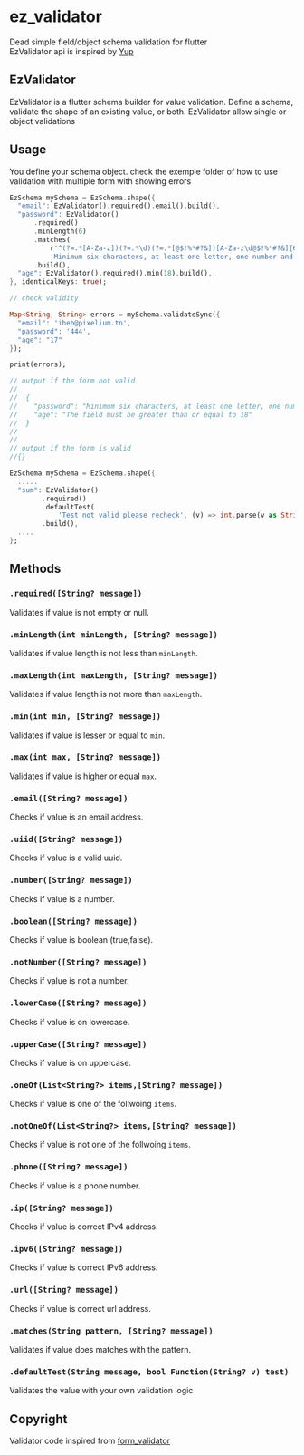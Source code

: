 # ez_validator

Dead simple field/object schema validation for flutter </br>
EzValidator api is inspired by [Yup](https://github.com/jquense/yup)

## EzValidator

EzValidator is a flutter schema builder for value validation. Define a schema, validate the shape of an existing value, or both.
EzValidator allow single or object validations

## Usage

You define your schema object.
check the exemple folder of how to use validation with multiple form with showing errors

```dart
EzSchema mySchema = EzSchema.shape({
  "email": EzValidator().required().email().build(),
  "password": EzValidator()
      .required()
      .minLength(6)
      .matches(
          r'^(?=.*[A-Za-z])(?=.*\d)(?=.*[@$!%*#?&])[A-Za-z\d@$!%*#?&]{6,}$',
          'Minimum six characters, at least one letter, one number and one special character')
      .build(),
  "age": EzValidator().required().min(18).build(),
}, identicalKeys: true);

// check validity

Map<String, String> errors = mySchema.validateSync({
  "email": 'iheb@pixelium.tn',
  "password": '444',
  "age": "17"
});

print(errors);

// output if the form not valid
//
//  {
//    "password": "Minimum six characters, at least one letter, one number and one special character",
//    "age": "The field must be greater than or equal to 18"
//  }
//
//
// output if the form is valid
//{}

```

```dart
EzSchema mySchema = EzSchema.shape({
  .....
  "sum": EzValidator()
        .required()
        .defaultTest(
            'Test not valid please recheck', (v) => int.parse(v as String) > 25)
        .build(),
  ....
};

```

## Methods

### `.required([String? message])`

Validates if value is not empty or null.

### `.minLength(int minLength, [String? message])`

Validates if value length is not less than `minLength`.

### `.maxLength(int maxLength, [String? message])`

Validates if value length is not more than `maxLength`.

### `.min(int min, [String? message])`

Validates if value is lesser or equal to `min`.

### `.max(int max, [String? message])`

Validates if value is higher or equal `max`.

### `.email([String? message])`

Checks if value is an email address.

### `.uiid([String? message])`

Checks if value is a valid uuid.

### `.number([String? message])`

Checks if value is a number.

### `.boolean([String? message])`

Checks if value is boolean (true,false).

### `.notNumber([String? message])`

Checks if value is not a number.

### `.lowerCase([String? message])`

Checks if value is on lowercase.

### `.upperCase([String? message])`

Checks if value is on uppercase.

### `.oneOf(List<String?> items,[String? message])`

Checks if value is one of the follwoing `items`.

### `.notOneOf(List<String?> items,[String? message])`

Checks if value is not one of the follwoing `items`.

### `.phone([String? message])`

Checks if value is a phone number. 

### `.ip([String? message])`

Checks if value is correct IPv4 address.

### `.ipv6([String? message])`

Checks if value is correct IPv6 address.

### `.url([String? message])`

Checks if value is correct url address.

### `.matches(String pattern, [String? message])`

Validates if value does matches with the pattern.

### `.defaultTest(String message, bool Function(String? v) test)`

Validates the value with your own validation logic 


## Copyright

Validator code inspired from [form_validator](https://pub.dev/packages/form_validator)
